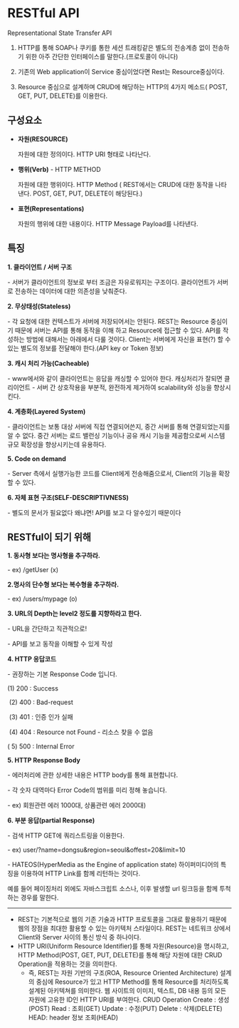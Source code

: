 # RESTful API

Representational State Transfer API

1. HTTP를 통해 SOAP나 쿠키를 통한 세션 트래킹같은 별도의 전송계층 없이 전송하기 위한 아주 간단한 인터페이스를 말한다.(프로토콜이 아니다)

2. 기존의 Web application이 Service 중심이었다면  Rest는 Resource중심이다.

3. Resource  중심으로 설계하며 CRUD에 해당하는 HTTP의 4가지 메소드( POST, GET, PUT, DELETE)를 이용한다. 



## 구성요소

- **자원(RESOURCE)** 

  자원에 대한 정의이다. HTTP URI 형태로 나타난다.

- **행위(Verb)** - HTTP METHOD

  자원에 대한 행위이다. HTTP Method ( REST에서는 CRUD에 대한 동작을 나타낸다. POST, GET, PUT, DELETE이 해당된다.)

- **표현(Representations)**

  자원의 행위에 대한 내용이다. HTTP Message Payload를 나타낸다.



## 특징

**1. 클라이언트 / 서버 구조**

\- 서버가 클라이언트의 정보로 부터 조금은 자유로워지는 구조이다. 클라이언트가 서버로 전송하는 데이터에 대한 의존성을 낮춰준다. 



**2. 무상태성(Stateless)**

\- 각 요청에 대한 컨텍스트가 서버에 저장되어서는 안된다. REST는 Resource 중심이기 때문에 서버는 API를  통해 동작을 이해 하고 Resource에 접근할 수  있다. API를 작성하는 방법에 대해서는 아래에서 다룰 것이다.   Client는 서버에게 자신을 표현(?) 할 수있는 별도의 정보를 전달해야 한다.(API key or Token 정보)



**3. 캐시 처리 가능(Cacheable)**

\- www에서와 같이 클라이언트는 응답을 캐싱할 수 있어야 한다. 캐싱처리가 잘되면 클리이언트 - 서버 간  상호작용을 부분적, 완전하게 제거하여 scalability와 성능을 향상시킨다. 



**4. 계층화(Layered System)**

\- 클라이언트는 보통 대상 서버에 직접 연결되어쓴지, 중간 서버를 통해 연결되었는지를 알 수 없다. 중간 서버는 로드 밸런싱 기능이나 공유 캐시 기능을 제공함으로써 시스템 규모 확장성을 향상시키는데 유용하다. 



**5. Code on demand**

\- Server 측에서 실행가능한 코드를 Client에게 전송해줌으로서, Client의 기능을 확장할 수 있다. 



**6. 자체 표현 구조(SELF-DESCRIPTIVNESS)**

\- 별도의 문서가 필요없다 왜냐면! API를 보고 다 알수있기 때문이다



## RESTful이 되기 위해

**1. 동사형 보다는 명사형을 추구하라.**

\- ex) /getUser (x)



**2.명사의 단수형 보다는 복수형을 추구하라.**

\- ex) /users/mypage (o)



**3. URL의 Depth는 level2 정도를 지향하라고 한다.** 

\- URL을 간단하고 직관적으로!

\- API를 보고 동작을 이해할 수 있게 작성



**4. HTTP 응답코드**

\- 권장하는 기본 Response Code 입니다. 

(1) 200 : Success

 (2) 400 : Bad-request

 (3) 401 : 인증 인가 실패

 (4) 404 : Resource not Found - 리소스 찾을 수 없음

( 5) 500 : Internal Error 



**5. HTTP Response Body** 

\- 에러처리에 관한 상세한 내용은 HTTP body를 통해 표현합니다.

\- 각 숫자 대역마다 Error Code의 범위를 미리 정해 놓습니다.

\- ex) 회원관련 에러 1000대, 상품관련 에러 2000대)



**6. 부분 응답(partial Response)**

\- 검색 HTTP GET에 쿼리스트링을 이용한다.

\- ex) user/?name=dongsu&region=seoul&offest=20&limit=10 

\- HATEOS(HyperMedia as the Engine of application state) 하이퍼미디어의 특징을 이용하여 HTTP Link를 함께 리턴하는 것이다. 

예를 들어 페이징처리 외에도 자바스크립트 소스나, 이후 발생할 url 링크등을 함께 투척하는 경우를 말한다.

---

- REST는 기본적으로 웹의 기존 기술과 HTTP 프로토콜을 그대로 활용하기 때문에 웹의 장점을 최대한 활용할 수 있는 아키텍처 스타일이다.
  REST는 네트워크 상에서 Client와 Server 사이의 통신 방식 중 하나이다.
- HTTP URI(Uniform Resource Identifier)를 통해 자원(Resource)을 명시하고, HTTP Method(POST, GET, PUT, DELETE)를 통해 해당 자원에 대한 CRUD Operation을 적용하는 것을 의미한다.
  - 즉, REST는 자원 기반의 구조(ROA, Resource Oriented Architecture) 설계의 중심에 Resource가 있고 HTTP Method를 통해 Resource를 처리하도록 설계된 아키텍쳐를 의미한다.
    웹 사이트의 이미지, 텍스트, DB 내용 등의 모든 자원에 고유한 ID인 HTTP URI를 부여한다.
    CRUD Operation
    Create : 생성(POST)
    Read : 조회(GET)
    Update : 수정(PUT)
    Delete : 삭제(DELETE)
    HEAD: header 정보 조회(HEAD)


